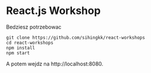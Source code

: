 React.js Workshop 
====================================

Bedziesz potrzebowac

```
git clone https://github.com/sihingkk/react-workshops
cd react-workshops
npm install
npm start
```

A potem wejdz na http://localhost:8080.


